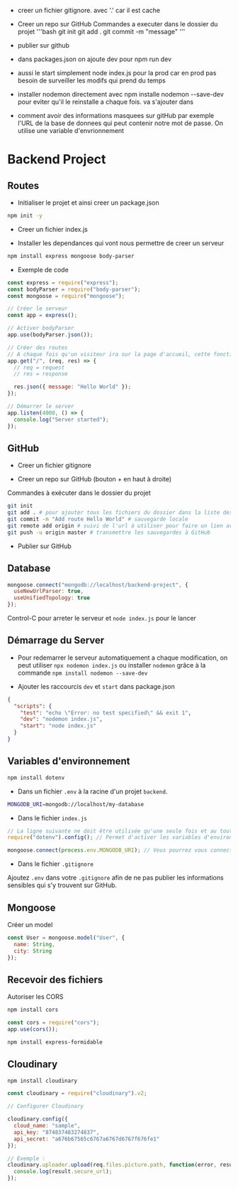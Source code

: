 - creer un fichier gitignore. avec '.' car il est cache
- Creer un repo sur GitHub
  Commandes a executer dans le dossier du projet
  '''bash
  git init
  git add .
  git commit -m "message"
  '''
- publier sur github

- dans packages.json on ajoute dev pour npm run dev
- aussi le start simplement node index.js pour la prod car en prod pas besoin de surveiller les modifs qui prend du temps

- installer nodemon directement avec npm installe nodemon --save-dev pour eviter qu'il le reinstalle a chaque fois. va s'ajouter dans

- comment avoir des informations masquees sur gitHub par exemple l'URL de la base de donnees qui peut contenir notre mot de passe. On utilise une variable d'envrionnement

# Backend Project

## Routes

- Initialiser le projet et ainsi creer un package.json

```bash
npm init -y
```

- Creer un fichier index.js

* Installer les dependances qui vont nous permettre de creer un serveur

```bash
npm install express mongoose body-parser
```

- Exemple de code

```js
const express = require("express");
const bodyParser = require("body-parser");
const mongoose = require("mongoose");

// Créer le serveur
const app = express();

// Activer bodyParser
app.use(bodyParser.json());

// Créer des routes
// A chaque fois qu'un visiteur ira sur la page d'accueil, cette fonction sera déclenchée
app.get("/", (req, res) => {
  // req = request
  // res = response

  res.json({ message: "Hello World" });
});

// Démarrer le server
app.listen(4000, () => {
  console.log("Server started");
});
```

## GitHub

- Creer un fichier gitignore

- Creer un repo sur GitHub (bouton + en haut à droite)

Commandes à exécuter dans le dossier du projet

```bash
git init
git add . # pour ajouter tous les fichiers du dossier dans la liste des fichiers qui seront pris en compte lors des sauvegardes
git commit -m "Add route Hello World" # sauvegarde locale
git remote add origin # suivi de l'url à utiliser pour faire un lien avec le repo qu'on a créé
git push -u origin master # transmettre les sauvegardes à GitHub
```

- Publier sur GitHub

## Database

```js
mongoose.connect("mongodb://localhost/backend-project", {
  useNewUrlParser: true,
  useUnifiedTopology: true
});
```

Control-C pour arreter le serveur et `node index.js` pour le lancer

## Démarrage du Server

- Pour redemarrer le serveur automatiquement a chaque modification, on peut utiliser `npx nodemon index.js` ou installer `nodemon` grâce à la commande `npm install nodemon --save-dev`

- Ajouter les raccourcis `dev` et `start` dans package.json

```json
{
  "scripts": {
    "test": "echo \"Error: no test specified\" && exit 1",
    "dev": "nodemon index.js",
    "start": "node index.js"
  }
}
```

## Variables d'environnement

```bash
npm install dotenv
```

- Dans un fichier `.env` à la racine d'un projet `backend`.

```bash
MONGODB_URI=mongodb://localhost/my-database
```

- Dans le fichier `index.js`

```js
// La ligne suivante ne doit être utilisée qu'une seule fois et au tout début du projet. De préférence dans index.js
require("dotenv").config(); // Permet d'activer les variables d'environnement qui se trouvent dans le fichier `.env`

mongoose.connect(process.env.MONGODB_URI); // Vous pourrez vous connecter à votre base de données, sans pour autant préciser les identifiants dans le fichier index.js
```

- Dans le fichier `.gitignore`

Ajoutez `.env` dans votre `.gitignore` afin de ne pas publier les informations sensibles qui s'y trouvent sur GitHub.

## Mongoose

Créer un model

```js
const User = mongoose.model("User", {
  name: String,
  city: String
});
```

## Recevoir des fichiers

Autoriser les CORS

```bash
npm install cors
```

```js
const cors = require("cors");
app.use(cors());
```

```bash
npm install express-formidable
```

## Cloudinary

```bash
npm install cloudinary
```

```js
const cloudinary = require("cloudinary").v2;

// Configurer Cloudinary

cloudinary.config({
  cloud_name: "sample",
  api_key: "874837483274837",
  api_secret: "a676b67565c6767a6767d6767f676fe1"
});

// Exemple :
cloudinary.uploader.upload(req.files.picture.path, function(error, result) {
  console.log(result.secure_url);
});
```

